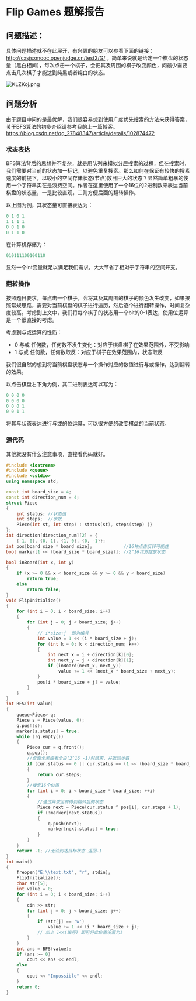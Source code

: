 # Flip Games 题解报告

## 问题描述：

具体问题描述就不在此展开，有兴趣的朋友可以参看下面的链接：http://cxsjsxmooc.openjudge.cn/test2/G/ 。简单来说就是给定一个棋盘的状态量（黑白相间），每次点击一个棋子，会把其及周围的棋子改变颜色，问最少需要点击几次棋子才能达到纯黑或者纯白的状态。

![KLZKoj.png](https://s2.ax1x.com/2019/11/02/KLZKoj.png)

## 问题分析

由于题目中问的是最优解，我们很容易想到使用广度优先搜索的方法来获得答案，关于BFS算法的初步介绍请参考我的上一篇博客。 https://blog.csdn.net/qq_27848347/article/details/102874472 

### 状态表达

BFS算法背后的思想并不复杂，就是用队列来模拟分层搜索的过程，但在搜索时，我们需要对当前的状态加一标记，以避免重复搜索。那么如何在保证有较快的搜素速度的前提下，以较小的空间存储状态(节点)数目巨大的状态？显然简单粗暴的使用一个字符串实在是浪费空间。作者在这里使用了一个16位的2进制数来表达当前棋盘的状态量，一是比较直观，二则方便后面的翻转操作。

以上图为例，其状态量可直接表达为：

```cpp
0 1 0 1
1 1 1 1
0 0 1 0
0 1 1 0
```

在计算机存储为：

```cpp
010111100100110
```

显然一个int变量就足以满足我们需求，大大节省了相对于字符串的空间开支。

### 翻转操作

按照题目要求，每点击一个棋子，会将其及其周围的棋子的颜色发生改变，如果按照常规思路，需要对当前棋盘的棋子进行遍历，然后逐个进行翻转操作，时间复杂度较高。考虑到上文中，我们将每个棋子的状态用一个bit的0-1表达，使用位运算是一个很直接的考虑。

考虑到与或运算的性质：

- 0 与或 任何数，任何数不发生变化：对应于棋盘棋子在效果范围外，不受影响
- 1 与或 任何数，任何数取反：对应于棋子在效果范围内，状态取反

我们很自然的想到将当前棋盘状态与一个操作对应的数值进行与或操作，达到翻转的效果。

以点击棋盘右下角为例，其二进制表达可以写为：

```cpp
0 0 0 0
0 0 0 0
0 0 0 1
0 0 1 1
```

将其与状态表达进行与或的位运算，可以很方便的改变棋盘的当前状态。

### 源代码

其他就没有什么注意事项，直接看代码就好。

```cpp
#include <iostream>
#include <queue>
#include <cstdio>
using namespace std;

const int board_size = 4;
const int direction_num = 4;
struct Piece
{
    int status; //状态值
    int steps;  //步数
    Piece(int st, int step) : status(st), steps(step) {}
};
int direction[direction_num][2] = {
    {-1, 0}, {0, 1}, {1, 0}, {0, -1}};
int pos[board_size * board_size];            //16种点击反转可能性
bool marker[1 << (board_size * board_size)]; //2^16次方摆放状态

bool inBoard(int x, int y)
{
    if (x >= 0 && x < board_size && y >= 0 && y < board_size)
        return true;
    else
        return false;
}
void FlipInitialize()
{
    for (int i = 0; i < board_size; i++)
    {
        for (int j = 0; j < board_size; j++)
        {
            // i*size+j  即为编号
            int value = 1 << (i * board_size + j);
            for (int k = 0; k < direction_num; k++)
            {
                int next_x = i + direction[k][0];
                int next_y = j + direction[k][1];
                if (inBoard(next_x, next_y))
                    value += 1 << (next_x * board_size + next_y);
            }
            pos[i * board_size + j] = value;
        }
    }
}
int BFS(int value)
{
    queue<Piece> q;
    Piece s = Piece(value, 0);
    q.push(s);
    marker[s.status] = true;
    while (!q.empty())
    {
        Piece cur = q.front();
        q.pop();
        //盘面全黑或者全白(2^16 -1)时结束，并返回步数
        if (cur.status == 0 || cur.status == (1 << (board_size * board_size)) - 1) //注意加减运算符比位运算符等级高！！
        {
            return cur.steps;
        }
        //搜索16个位置
        for (int i = 0; i < board_size * board_size; ++i)
        {
            //通过异或运算得到翻转后的状态
            Piece next = Piece(cur.status ^ pos[i], cur.steps + 1);
            if (!marker[next.status])
            {
                q.push(next);
                marker[next.status] = true;
            }
        }
    }
    return -1; //无法到达目标状态 返回-1
}
int main()
{
    freopen("E:\\text.txt", "r", stdin);
    FlipInitialize();
    char str[5];
    int value = 0;
    for (int i = 0; i < board_size; i++)
    {
        cin >> str;
        for (int j = 0; j < board_size; j++)
        {
            if (str[j] == 'w')
                value += 1 << (i * board_size + j);
            // 加上 1<<(编号) 即可将此位置设置为1
        }
    }
    int ans = BFS(value);
    if (ans >= 0)
        cout << ans << endl;
    else
    {
        cout << "Impossible" << endl;
    }
    return 0;
}
```


